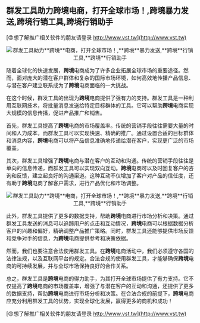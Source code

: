 ## **群发工具助力**跨境**电商，打开全球市场！,**跨境**暴力发送,**跨境**行销工具,**跨境**行销助手**

[😍想了解推广相关软件的朋友请登录 http://www.vst.tw](http://www.vst.tw)

 <center><img src="https://vst.tw/MP4/tuiguang/png/2.png" alt="群发工具助力**跨境**电商，打开全球市场！,**跨境**暴力发送,**跨境**行销工具,**跨境**行销助手"></center>

随着全球化的快速发展，**跨境**电商成为了许多企业拓展全球市场的重要途径。然而，面对庞大的潜在客户群体和复杂的国际市场环境，如何高效地传播产品信息、与潜在客户建立联系成为了**跨境**电商面临的一大挑战。

在这个时候，群发工具的出现为**跨境**电商提供了强有力的支持。群发工具是一种利用互联网技术，将批量消息发送给特定目标群体的工具。它可以帮助**跨境**电商实现大规模的信息传播，促进产品推广和销售。

首先，群发工具提高了**跨境**电商的市场覆盖率。传统的营销手段往往需要大量的时间和人力成本，而群发工具可以实现快速、精确的推广。通过设置合适的目标群体和消息内容，**跨境**电商可以将产品信息准确地传递给潜在客户，实现更广泛的市场覆盖。

其次，群发工具增强了**跨境**电商与潜在客户的互动和沟通。传统的营销手段往往是单向的信息传递，而群发工具可以实现双向互动。**跨境**电商可以及时回复客户的咨询和反馈，建立起良好的沟通渠道。这种互动不仅增加了客户对产品的信任度，还有助于**跨境**电商了解客户需求，进行产品优化和市场调整。

 <center><img src="https://vst.tw/MP4/tuiguang/png/6.png" alt="群发工具助力**跨境**电商，打开全球市场！,**跨境**暴力发送,**跨境**行销工具,**跨境**行销助手"></center>

此外，群发工具提供了更多的数据支持，帮助**跨境**电商进行市场分析和决策。通过群发工具发送的消息可以追踪用户的点击和互动情况，**跨境**电商可以根据数据分析客户的兴趣和偏好，精确调整产品推广策略。同时，群发工具还能够提供市场反馈和竞争对手的信息，为**跨境**电商提供参考和决策依据。

然而，我们也要注意合法使用群发工具。在**跨境**电商活动中，我们必须遵守各国的法律法规，以及互联网平台的规定。合法合规的使用群发工具，才能够确保**跨境**电商的可持续发展，并与全球市场保持良好的合作关系。

总之，群发工具是**跨境**电商的得力助手，为其打开全球市场提供了有力支持。它不仅提高了**跨境**电商的市场覆盖率，增强了与潜在客户的互动和沟通，还提供了更多的数据支持，帮助**跨境**电商进行市场分析和决策。在合法合规的前提下，**跨境**电商应充分利用群发工具的优势，实现全球化发展，赢得更多的商机和成功！

[😍想了解推广相关软件的朋友请登录 http://www.vst.tw](http://www.vst.tw)



